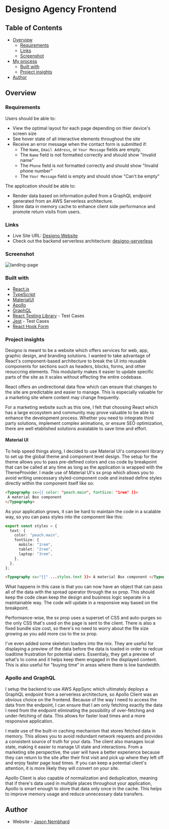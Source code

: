 # Designo Agency Frontend

## Table of Contents

- [Overview](#overview)
  - [Requirements](#requirements)
  - [Links](#links)
  - [Screenshot](#screenshot)
- [My process](#my-process)
  - [Built with](#built-with)
  - [Project insights](#project-insights)
- [Author](#author)

## Overview

### Requirements

Users should be able to:

- View the optimal layout for each page depending on thier device's screen size
- See hover state of all interactive elements throughout the site
- Receive an error message when the contact form is submitted if:
  - The `Name`, `Email Address`, or `Your Message` fields are empty.
  - The `Name` field is not formatted correctly and should show "Invalid name"
  - The `Phone` field is not formatted correctly and should show "Invalid phone number"
  - The `Your Message` field is empty and should show "Can't be empty"

The application should be able to:

- Render data based on information pulled from a GraphQL endpoint generated from an AWS Serverless architecture.
- Store data in memory cache to enhance client side performance and promote return visits from users.

### Links

- Live Site URL: [Designo Website](https://designowebagency.vercel.app/)
- Check out the backend serverless architecture: [designo-serverless](https://github.com/jNembhard/designo-serverless)

### Screenshot

![landing-page](https://d39flyyba0jiph.cloudfront.net/assets/designo-landing-page.png)

### Built with

- [React.js](https://reactjs.org)
- [TypeScript](https://www.typescriptlang.org/)
- [MaterialUI](https://mui.com/material-ui/)
- [Apollo](https://www.apollographql.com/docs/react/)
- [GraphQL](https://graphql.org/)
- [React Testing Library](https://testing-library.com/docs/react-testing-library/intro/) - Test Cases
- [Jest](https://jestjs.io) - Test Cases
- [React Hook Form](https://react-hook-form.com/)

### Project insights

Designo is meant to be a website which offers services for web, app, graphic design, and branding solutions. I wanted to take advantage of React's component-based architecture to break the UI into reusable components for sections such as headers, blocks, forms, and other reouccring elements. This modularity makes it easier to update specific parts of the site as it scales without effecting the entire codebase.

React offers an undirectional data flow which can ensure that changes to the site are predictable and easier to manage. This is especially valuable for a marketing site where content may change frequently.

For a marketing website such as this one, I felt that choosing React which has a large ecosystem and community may prove valuable to be able to enhance the development process. Whether you need to integrate third party solutions, implement complex animations, or ensure SEO optimization, there are well etablished solutions avaialable to save time and effort.

#### Material UI

To help speed things along, I decided to use Material UI's component library to set up the global theme and component level design. The setup for the theme allows you to pass pre-defined colors and css code by breakpoint that can be called at any time as long as the application is wrapped with the ThemeProvider. I made use of Material UI's sx prop which allows you to avoid writing unecessary styled-component code and instead define styles directly within the component itself like so:

```html
<Typography sx={{ color: "peach.main", fontSize: "1rem" }}>
 A material Box component
</Typography>
```

As your application grows, it can be hard to maintain the code in a scalable way, so you can pass styles into the component like this:

```typescript
export const styles = {
  text: {
    color: "peach.main",
    fontSize: {
      mobile: "1rem",
      tablet: "2rem",
      laptop: "3rem",
    },
  },
};
```

```html
<Typography sx="{{" ...styles.text }}> A material Box component </Typography>
```

What happens in this case is that you can now have an object that can pass all of the data with the spread operator through the sx prop. This should keep the code clean keep the design and business logic separate in a maintainable way. The code will update in a responsive way based on the breakpoint.

Performance-wise, the sx prop uses a superset of CSS and auto-purges so the only CSS that's used on the page is sent to the client. There is also a fixed bundle size cost, so there's no need to worry about the file size growing as you add more css to the sx prop.

I've even added some skeleton loaders into the mix. They are useful for displaying a preview of the data before the data is loaded in order to redcue loadtime frustration for potential users. Essentialy, they get a preview of what's to come and it helps keep them engaged in the displayed content. This is also useful for "buying time" in areas where there is low bandwidth.

### Apollo and GraphQL

I setup the backend to use AWS AppSync which ultimately deploys a GraphQL endpoint from a serverless architecture, so Apollo Client was an obvious choice on the frontend. Because of the way I need to access the data from the endpoint, I can ensure that I am only fetching exactly the data I need from the endpoint eliminating the possibility of over-fetching and under-fetching of data. This allows for faster load times and a more responsive application.

I made use of the built-in caching mechanism that stores fetched data in memory. This allows you to avoid redundant network requests and provides a consistent source of truth for your data. The client also manages local state, making it easier to manage UI state and interactions. From a marketing site perspective, the user will have a better experience because they can return to the site after their first visit and pick up where they left off and enjoy faster page load times. If you can keep a potential client's attention, it is more likely they will convert on your site.

Apollo Client is also capable of normalization and deduplication, meaning that if there's data used in multiple places throughout your application, Apollo is smart enough to store that data only once in the cache. This helps to improve memory usage and reduce unnecessary data transfers.

## Author

- Website - [Jason Nembhard](https://www.jasonnembhard.com)
